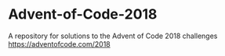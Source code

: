 # Advent-of-Code-2018

A repository for solutions to the Advent of Code 2018 challenges
https://adventofcode.com/2018
